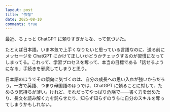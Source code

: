 ```yaml
---
layout: post
title: "依存"
date: 2025-08-10
comments: true
---
```


最近、ちょっと ChatGPT に頼りすぎかもな、って気づいた。

たとえば日本語。いま本気で上手くなりたいと思っている言語なのに、送る前にメッセージを ChatGPT にかけて正しいかどうかチェックするのが習慣になってしまってる。これって、学習プロセスを奪って、本当の目標である「話せるようになる」手続きを邪魔してしまうと思う。

日本語のほうでその傾向に気づくのは、自分の成長への思い入れが強いからだろう。一方で英語、つまり母国語のほうでは、ChatGPT に頼ることに対して、ためらう気持ちが薄い。けれど、それだってやっぱり危険で——書く力を弱めたり、長文を読み解く力を鈍らせたり、知らず知らずのうちに自分のスキルを奪ってしまうかもしれない。

